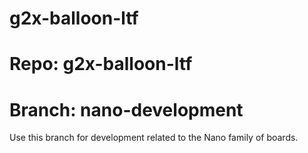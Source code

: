 # g2x-balloon-ltf
# Repo:         g2x-balloon-ltf
# Branch:       nano-development

Use this branch for development related to the Nano family of boards.

